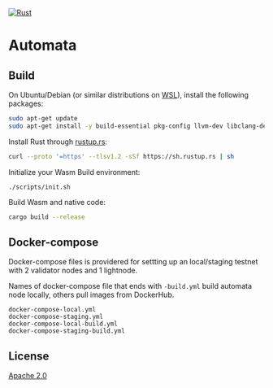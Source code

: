 [![Rust](../../workflows/Rust/badge.svg)](../../actions?query=workflow%3ARust)
# Automata

## Build

On Ubuntu/Debian (or similar distributions on [WSL](https://docs.microsoft.com/en-us/windows/wsl/about)), install the following packages:

```bash
sudo apt-get update
sudo apt-get install -y build-essential pkg-config llvm-dev libclang-dev clang libssl-dev curl
```

Install Rust through [rustup.rs](https://rustup.rs):

```bash
curl --proto '=https' --tlsv1.2 -sSf https://sh.rustup.rs | sh
```

Initialize your Wasm Build environment:

```
./scripts/init.sh
```

Build Wasm and native code:

```bash
cargo build --release
```
## Docker-compose

Docker-compose files is providered for settting up an local/staging testnet with 2 validator nodes and 1 lightnode. 

Names of docker-compose file that ends with `-build.yml` build automata node locally, others pull images from DockerHub.

```
docker-compose-local.yml
docker-compose-staging.yml
docker-compose-local-build.yml
docker-compose-staging-build.yml
```
## License

[Apache 2.0](./LICENSE)

